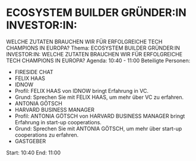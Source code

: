 # ECOSYSTEM BUILDER GRÜNDER:IN INVESTOR:IN:
WELCHE ZUTATEN BRAUCHEN WIR FÜR ERFOLGREICHE TECH CHAMPIONS IN EUROPA?
Thema: ECOSYSTEM BUILDER GRÜNDER:IN INVESTOR:IN:
WELCHE ZUTATEN BRAUCHEN WIR FÜR ERFOLGREICHE TECH CHAMPIONS IN EUROPA?
Agenda: 10:40 - 11:00
Beteiligte Personen:
- FIRESIDE CHAT
- FELIX HAAS
- IDNOW
- Profil: FELIX HAAS von IDNOW bringt Erfahrung in VC.
- Grund: Sprechen Sie mit FELIX HAAS, um mehr über VC zu erfahren.
- ANTONIA GÖTSCH
- HARVARD BUSINESS MANAGER
- Profil: ANTONIA GÖTSCH von HARVARD BUSINESS MANAGER bringt Erfahrung in start-up cooperations.
- Grund: Sprechen Sie mit ANTONIA GÖTSCH, um mehr über start-up cooperations zu erfahren.
- GASTGEBER

Start: 10:40
End: 11:00
